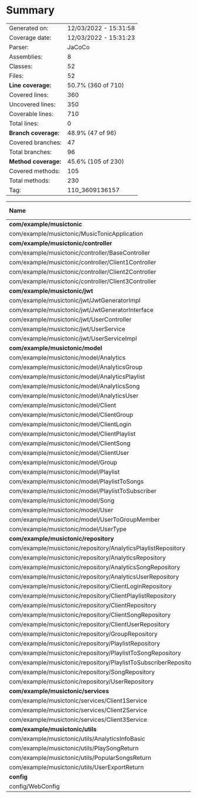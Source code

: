 # Summary
|||
|:---|:---|
| Generated on: | 12/03/2022 - 15:31:58 |
| Coverage date: | 12/03/2022 - 15:31:23 |
| Parser: | JaCoCo |
| Assemblies: | 8 |
| Classes: | 52 |
| Files: | 52 |
| **Line coverage:** | 50.7% (360 of 710) |
| Covered lines: | 360 |
| Uncovered lines: | 350 |
| Coverable lines: | 710 |
| Total lines: | 0 |
| **Branch coverage:** | 48.9% (47 of 96) |
| Covered branches: | 47 |
| Total branches: | 96 |
| **Method coverage:** | 45.6% (105 of 230) |
| Covered methods: | 105 |
| Total methods: | 230 |
| Tag: | 110_3609136157 |

|**Name**|**Covered**|**Uncovered**|**Coverable**|**Total**|**Line coverage**|**Covered**|**Total**|**Branch coverage**|**Covered**|**Total**|**Method coverage**|
|:---|---:|---:|---:|---:|---:|---:|---:|---:|---:|---:|---:|
|**com/example/musictonic**|**1**|**2**|**3**|**0**|**33.3%**|**0**|**0**|****|**1**|**2**|**50%**|
|com/example/musictonic/MusicTonicApplication|1|2|3|0|33.3%|0|0||1|2|50%|
|**com/example/musictonic/controller**|**18**|**50**|**68**|**0**|**26.4%**|**0**|**2**|**0%**|**8**|**14**|**57.1%**|
|com/example/musictonic/controller/BaseController|1|1|2|0|50%|0|0||1|2|50%|
|com/example/musictonic/controller/Client1Controller|10|32|42|0|23.8%|0|0||3|6|50%|
|com/example/musictonic/controller/Client2Controller|3|8|11|0|27.2%|0|0||2|3|66.6%|
|com/example/musictonic/controller/Client3Controller|4|9|13|0|30.7%|0|2|0%|2|3|66.6%|
|**com/example/musictonic/jwt**|**6**|**28**|**34**|**0**|**17.6%**|**0**|**8**|**0%**|**3**|**8**|**37.5%**|
|com/example/musictonic/jwt/JwtGeneratorImpl|1|7|8|0|12.5%|0|0||1|2|50%|
|com/example/musictonic/jwt/JwtGeneratorInterface|0|0|0|0||0|0||0|0||
|com/example/musictonic/jwt/UserController|4|15|19|0|21%|0|6|0%|1|3|33.3%|
|com/example/musictonic/jwt/UserService|0|0|0|0||0|0||0|0||
|com/example/musictonic/jwt/UserServiceImpl|1|6|7|0|14.2%|0|2|0%|1|3|33.3%|
|**com/example/musictonic/model**|**162**|**182**|**344**|**0**|**47%**|**0**|**0**|****|**66**|**161**|**40.9%**|
|com/example/musictonic/model/Analytics|22|10|32|0|68.7%|0|0||9|16|56.2%|
|com/example/musictonic/model/AnalyticsGroup|2|5|7|0|28.5%|0|0||1|2|50%|
|com/example/musictonic/model/AnalyticsPlaylist|6|5|11|0|54.5%|0|0||2|3|66.6%|
|com/example/musictonic/model/AnalyticsSong|6|14|20|0|30%|0|0||2|9|22.2%|
|com/example/musictonic/model/AnalyticsUser|7|14|21|0|33.3%|0|0||3|10|30%|
|com/example/musictonic/model/Client|6|0|6|0|100%|0|0||3|3|100%|
|com/example/musictonic/model/ClientGroup|2|15|17|0|11.7%|0|0||1|9|11.1%|
|com/example/musictonic/model/ClientLogin|0|8|8|0|0%|0|0||0|4|0%|
|com/example/musictonic/model/ClientPlaylist|13|8|21|0|61.9%|0|0||5|10|50%|
|com/example/musictonic/model/ClientSong|9|8|17|0|52.9%|0|0||4|9|44.4%|
|com/example/musictonic/model/ClientUser|13|8|21|0|61.9%|0|0||5|10|50%|
|com/example/musictonic/model/Group|2|19|21|0|9.5%|0|0||1|11|9%|
|com/example/musictonic/model/Playlist|17|9|26|0|65.3%|0|0||7|12|58.3%|
|com/example/musictonic/model/PlaylistToSongs|6|15|21|0|28.5%|0|0||2|10|20%|
|com/example/musictonic/model/PlaylistToSubscriber|2|5|7|0|28.5%|0|0||1|2|50%|
|com/example/musictonic/model/Song|25|11|36|0|69.4%|0|0||10|16|62.5%|
|com/example/musictonic/model/User|20|13|33|0|60.6%|0|0||8|15|53.3%|
|com/example/musictonic/model/UserToGroupMember|2|15|17|0|11.7%|0|0||1|9|11.1%|
|com/example/musictonic/model/UserType|2|0|2|0|100%|0|0||1|1|100%|
|**com/example/musictonic/repository**|**0**|**0**|**0**|**0**|****|**0**|**0**|****|**0**|**0**|****|
|com/example/musictonic/repository/AnalyticsPlaylistRepository|0|0|0|0||0|0||0|0||
|com/example/musictonic/repository/AnalyticsRepository|0|0|0|0||0|0||0|0||
|com/example/musictonic/repository/AnalyticsSongRepository|0|0|0|0||0|0||0|0||
|com/example/musictonic/repository/AnalyticsUserRepository|0|0|0|0||0|0||0|0||
|com/example/musictonic/repository/ClientLoginRepository|0|0|0|0||0|0||0|0||
|com/example/musictonic/repository/ClientPlaylistRepository|0|0|0|0||0|0||0|0||
|com/example/musictonic/repository/ClientRepository|0|0|0|0||0|0||0|0||
|com/example/musictonic/repository/ClientSongRepository|0|0|0|0||0|0||0|0||
|com/example/musictonic/repository/ClientUserRepository|0|0|0|0||0|0||0|0||
|com/example/musictonic/repository/GroupRepository|0|0|0|0||0|0||0|0||
|com/example/musictonic/repository/PlaylistRepository|0|0|0|0||0|0||0|0||
|com/example/musictonic/repository/PlaylistToSongRepository|0|0|0|0||0|0||0|0||
|com/example/musictonic/repository/PlaylistToSubscriberRepository|0|0|0|0||0|0||0|0||
|com/example/musictonic/repository/SongRepository|0|0|0|0||0|0||0|0||
|com/example/musictonic/repository/UserRepository|0|0|0|0||0|0||0|0||
|**com/example/musictonic/services**|**145**|**54**|**199**|**0**|**72.8%**|**47**|**86**|**54.6%**|**13**|**14**|**92.8%**|
|com/example/musictonic/services/Client1Service|105|45|150|0|70%|30|60|50%|9|9|100%|
|com/example/musictonic/services/Client2Service|12|8|20|0|60%|6|12|50%|2|3|66.6%|
|com/example/musictonic/services/Client3Service|28|1|29|0|96.5%|11|14|78.5%|2|2|100%|
|**com/example/musictonic/utils**|**28**|**29**|**57**|**0**|**49.1%**|**0**|**0**|****|**14**|**29**|**48.2%**|
|com/example/musictonic/utils/AnalyticsInfoBasic|8|8|16|0|50%|0|0||4|8|50%|
|com/example/musictonic/utils/PlaySongReturn|6|6|12|0|50%|0|0||3|6|50%|
|com/example/musictonic/utils/PopularSongsReturn|6|6|12|0|50%|0|0||3|6|50%|
|com/example/musictonic/utils/UserExportReturn|8|9|17|0|47%|0|0||4|9|44.4%|
|**config**|**0**|**5**|**5**|**0**|**0%**|**0**|**0**|****|**0**|**2**|**0%**|
|config/WebConfig|0|5|5|0|0%|0|0||0|2|0%|
